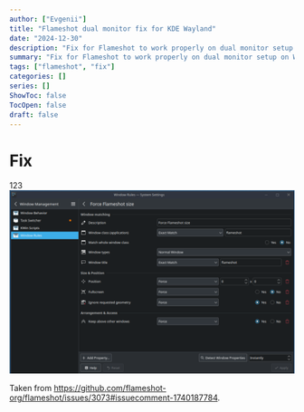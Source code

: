 ```yaml
---
author: ["Evgenii"]
title: "Flameshot dual monitor fix for KDE Wayland"
date: "2024-12-30"
description: "Fix for Flameshot to work properly on dual monitor setup on Wayland (KDE)."
summary: "Fix for Flameshot to work properly on dual monitor setup on Wayland (KDE)."
tags: ["flameshot", "fix"]
categories: []
series: []
ShowToc: false
TocOpen: false
draft: false
---
```


# Fix
123 
![fix](images/271452128-07fc0612-edab-4c34-94ef-8abfc60c23c0.png)

Taken from https://github.com/flameshot-org/flameshot/issues/3073#issuecomment-1740187784.